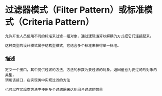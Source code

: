 # 过滤器模式（Filter Pattern）或标准模式（Criteria Pattern）

    允许开发人员使用不同的标准来过滤一组对象，通过逻辑运算以解耦的方式把它们连接起来。
    
    这种类型的设计模式属于结构型模式，它结合多个标准来获得单一标准。
    
    
### 描述

    定义一个接口，其中提供过滤的方法，方法的参数为要过滤的对象，返回值也为要过滤的对象的类型，
    调用该接口，在实现类中实现过滤的方法
    
    也可以在实现类方法中使用多个过滤器来达到组合过滤的效果

